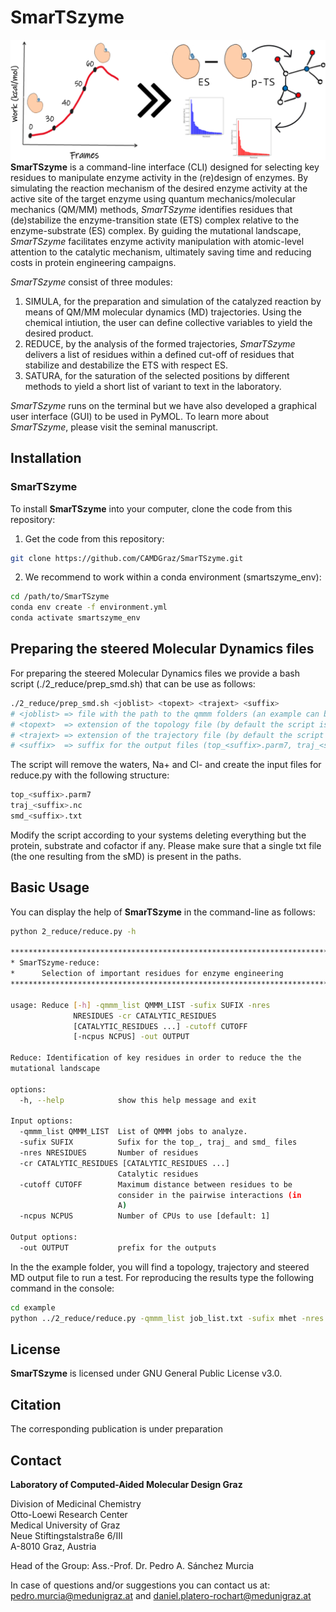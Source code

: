 # SmarTSzyme
![alt text](./cover_temp2.png)
**SmarTSzyme** is a command-line interface (CLI) designed for selecting key residues to manipulate enzyme activity in the (re)design of enzymes. By simulating the reaction mechanism of the desired enzyme activity at the active site of the target enzyme using quantum mechanics/molecular mechanics (QM/MM) methods, *SmarTSzyme* identifies residues that (de)stabilize the enzyme-transition state (ETS) complex relative to the enzyme-substrate (ES) complex. By guiding the mutational landscape, *SmarTSzyme* facilitates enzyme activity manipulation with atomic-level attention to the catalytic mechanism, ultimately saving time and reducing costs in protein engineering campaigns.

*SmarTSzyme* consist of three modules:

1. SIMULA, for the preparation and simulation of the catalyzed reaction by means of QM/MM molecular dynamics (MD) trajectories. Using the chemical intiution, the user can define collective variables to yield the desired product.
2. REDUCE, by the analysis of the formed trajectories, *SmarTSzyme* delivers a list of residues within a defined cut-off of residues that stabilize and destabilize the ETS with respect ES.
3. SATURA, for the saturation of the selected positions by different methods to yield a short list of variant to text in the laboratory.

*SmarTSzyme* runs on the terminal but we have also developed a graphical user interface (GUI) to be used in PyMOL. To learn more about *SmarTSzyme*, please visit the seminal manuscript. 

## Installation
### SmarTSzyme
To install **SmarTSzyme** into your computer, clone the code from this repository:

1. Get the code from this repository:
```bash
git clone https://github.com/CAMDGraz/SmarTSzyme.git
```

2. We recommend to work within a conda environment (smartszyme_env):
```bash
cd /path/to/SmarTSzyme
conda env create -f environment.yml
conda activate smartszyme_env
```

## Preparing the steered Molecular Dynamics files
For preparing the steered Molecular Dynamics files we provide a bash script (./2_reduce/prep_smd.sh) that can be use as follows:
```bash
./2_reduce/prep_smd.sh <joblist> <topext> <trajext> <suffix>
# <joblist> => file with the path to the qmmm folders (an example can be found in ./example/)
# <topext>  => extension of the topology file (by default the script is gonna load the file matching *.<topext>)
# <trajext> => extension of the trajectory file (by default the script is gonna load the file matching *.qmmm.<trajext>)
# <suffix>  => suffix for the output files (top_<suffix>.parm7, traj_<suffix>.nc and smd_<suffix>.txt)
```
The script will remove the waters, Na+ and Cl- and create the input files for reduce.py with the following structure:
```bash
top_<suffix>.parm7
traj_<suffix>.nc
smd_<suffix>.txt
```
Modify the script according to your systems deleting everything but the protein, substrate and cofactor if any. Please make sure that a single txt file (the one resulting from the sMD) is present in the paths. 

## Basic Usage
You can display the help of **SmarTSzyme** in the command-line as follows:
```bash
python 2_reduce/reduce.py -h

********************************************************************************
* SmarTSzyme-reduce:                                                           *
*      Selection of important residues for enzyme engineering                  *
********************************************************************************

usage: Reduce [-h] -qmmm_list QMMM_LIST -sufix SUFIX -nres
              NRESIDUES -cr CATALYTIC_RESIDUES
              [CATALYTIC_RESIDUES ...] -cutoff CUTOFF
              [-ncpus NCPUS] -out OUTPUT

Reduce: Identification of key residues in order to reduce the the
mutational landscape

options:
  -h, --help            show this help message and exit

Input options:
  -qmmm_list QMMM_LIST  List of QMMM jobs to analyze.
  -sufix SUFIX          Sufix for the top_, traj_ and smd_ files
  -nres NRESIDUES       Number of residues
  -cr CATALYTIC_RESIDUES [CATALYTIC_RESIDUES ...]
                        Catalytic residues
  -cutoff CUTOFF        Maximum distance between residues to be
                        consider in the pairwise interactions (in
                        A)
  -ncpus NCPUS          Number of CPUs to use [default: 1]

Output options:
  -out OUTPUT           prefix for the outputs
```

In the the example folder, you will find a topology, trajectory and steered MD output file to run a test. For reproducing the results type the following command in the console:

```bash
cd example
python ../2_reduce/reduce.py -qmmm_list job_list.txt -sufix mhet -nres 562 -cr 183 450 486 562 -cutoff 10 -ncpus 1 -out out_reduce
```
## License
**SmarTSzyme** is licensed under GNU General Public License v3.0.

## Citation
The corresponding publication is under preparation

## Contact
**Laboratory of Computed-Aided Molecular Design Graz**

Division of Medicinal Chemistry\
Otto-Loewi Research Center\
Medical University of Graz\
Neue Stiftingstalstraße 6/III\
A-8010 Graz, Austria

Head of the Group: Ass.-Prof. Dr. Pedro A. Sánchez Murcia
 
In case of questions and/or suggestions you can contact us at: pedro.murcia@medunigraz.at and daniel.platero-rochart@medunigraz.at
